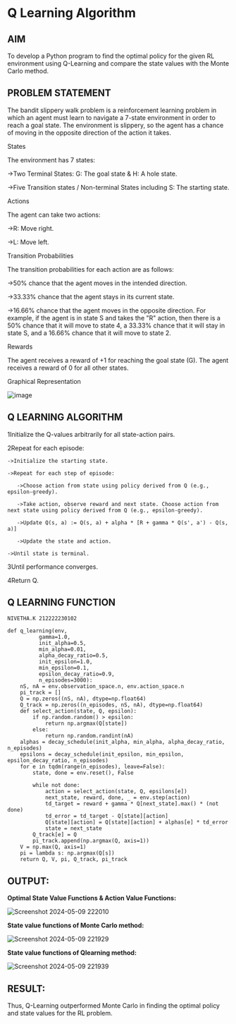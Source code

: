 # Q Learning Algorithm

## AIM
To develop a Python program to find the optimal policy for the given RL environment using Q-Learning and compare the state values with the Monte Carlo method.

## PROBLEM STATEMENT
The bandit slippery walk problem is a reinforcement learning problem in which an agent must learn to navigate a 7-state environment in order to reach a goal state. The environment is slippery, so the agent has a chance of moving in the opposite direction of the action it takes.

States

The environment has 7 states:

->Two Terminal States: G: The goal state & H: A hole state.

->Five Transition states / Non-terminal States including S: The starting state.

Actions

The agent can take two actions:

->R: Move right.

->L: Move left.

Transition Probabilities

The transition probabilities for each action are as follows:

->50% chance that the agent moves in the intended direction.

->33.33% chance that the agent stays in its current state.

->16.66% chance that the agent moves in the opposite direction. For example, if the agent is in state S and takes the "R" action, then there is a 50% chance that it will move to state 4, a 33.33% chance that it will stay in state S, and a 16.66% chance that it will move to state 2.

Rewards

The agent receives a reward of +1 for reaching the goal state (G). The agent receives a reward of 0 for all other states.

Graphical Representation

![image](https://github.com/NivethaKumar30/q-learning/assets/119559844/fb23d92f-d47f-494a-908d-bc78581631b2)

## Q LEARNING ALGORITHM

1Initialize the Q-values arbitrarily for all state-action pairs.

2Repeat for each episode:

    ->Initialize the starting state.

    ->Repeat for each step of episode:
    
       ->Choose action from state using policy derived from Q (e.g., epsilon-greedy).
       
       ->Take action, observe reward and next state. Choose action from next state using policy derived from Q (e.g., epsilon-greedy).
       
       ->Update Q(s, a) := Q(s, a) + alpha * [R + gamma * Q(s', a') - Q(s, a)]
       
       ->Update the state and action.
       
    ->Until state is terminal.
    
3Until performance converges.

4Return Q.

## Q LEARNING FUNCTION

```
NIVETHA.K 212222230102

def q_learning(env,
          gamma=1.0,
          init_alpha=0.5,
          min_alpha=0.01,
          alpha_decay_ratio=0.5,
          init_epsilon=1.0,
          min_epsilon=0.1,
          epsilon_decay_ratio=0.9,
          n_episodes=3000):
    nS, nA = env.observation_space.n, env.action_space.n
    pi_track = []
    Q = np.zeros((nS, nA), dtype=np.float64)
    Q_track = np.zeros((n_episodes, nS, nA), dtype=np.float64)
    def select_action(state, Q, epsilon):
        if np.random.random() > epsilon:
            return np.argmax(Q[state])
        else:
            return np.random.randint(nA)
    alphas = decay_schedule(init_alpha, min_alpha, alpha_decay_ratio, n_episodes)
    epsilons = decay_schedule(init_epsilon, min_epsilon, epsilon_decay_ratio, n_episodes)
    for e in tqdm(range(n_episodes), leave=False):
        state, done = env.reset(), False

        while not done:
            action = select_action(state, Q, epsilons[e])
            next_state, reward, done, _ = env.step(action)
            td_target = reward + gamma * Q[next_state].max() * (not done)
            td_error = td_target - Q[state][action]
            Q[state][action] = Q[state][action] + alphas[e] * td_error
            state = next_state
        Q_track[e] = Q
        pi_track.append(np.argmax(Q, axis=1))
    V = np.max(Q, axis=1)
    pi = lambda s: np.argmax(Q[s])
    return Q, V, pi, Q_track, pi_track
```

## OUTPUT:

**Optimal State Value Functions & Action Value Functions:**

![Screenshot 2024-05-09 222010](https://github.com/NivethaKumar30/q-learning/assets/119559844/d64c130c-f02e-4580-abbc-a1d9ed50100f)

**State value functions of Monte Carlo method:**

![Screenshot 2024-05-09 221929](https://github.com/NivethaKumar30/q-learning/assets/119559844/f30d89ce-062d-4b38-ad05-25ea2138ebd1)

**State value functions of Qlearning method:**

![Screenshot 2024-05-09 221939](https://github.com/NivethaKumar30/q-learning/assets/119559844/9690e3a0-48ca-4b85-ba0e-521194e1b942)


## RESULT:

Thus, Q-Learning outperformed Monte Carlo in finding the optimal policy and state values for the RL problem.
